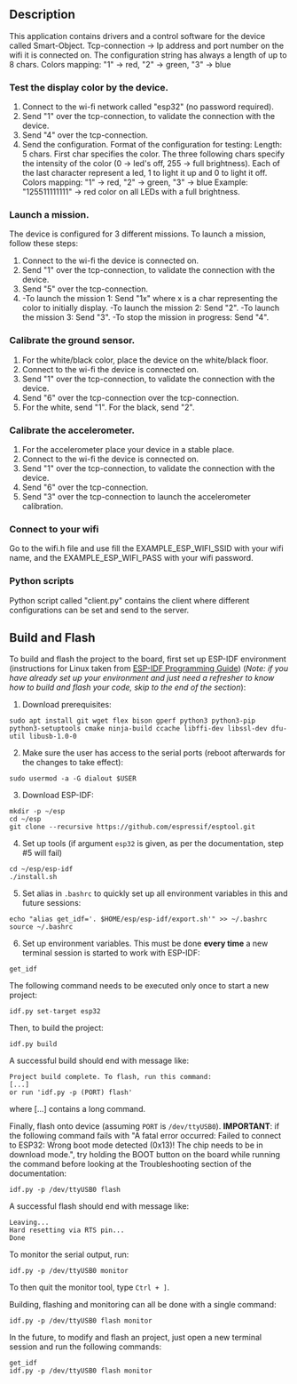## Description
This application contains drivers and a control software for the device called Smart-Object.
Tcp-connection -> Ip address and port number on the wifi it is connected on.
The configuration string has always a length of up to 8 chars.
Colors mapping: "1" -> red, "2" -> green, "3" -> blue


### Test the display color by the device.
1. Connect to the wi-fi network called "esp32" (no password required).
2. Send "1" over the tcp-connection, to validate the connection with the device.
3. Send "4" over the tcp-connection.
4. Send the configuration.
Format of the configuration for testing:
Length: 5 chars. First char specifies the color. 
The three following chars specify the intensity of the color (0 -> led's off, 255 -> full brightness).
Each of the last character represent a led, 1 to light it up and 0 to light it off.
Colors mapping: "1" -> red, "2" -> green, "3" -> blue
Example: "125511111111" -> red color on all LEDs with a full brightness.


### Launch a mission.
The device is configured for 3 different missions. 
To launch a mission, follow these steps:
1. Connect to the wi-fi the device is connected on.
2. Send "1" over the tcp-connection, to validate the connection with the device.
3. Send "5" over the tcp-connection.
4. -To launch the mission 1: Send "1x" where x is a char representing the color to initially display.
   -To launch the mission 2: Send "2".
   -To launch the mission 3: Send "3".
   -To stop the mission in progress: Send "4".


### Calibrate the ground sensor.
1. For the white/black color, place the device on the white/black floor.
2. Connect to the wi-fi the device is connected on.
3. Send "1" over the tcp-connection, to validate the connection with the device.
4. Send "6" over the tcp-connection over the tcp-connection.
5. For the white, send "1". For the black, send "2".


### Calibrate the accelerometer.
1. For the accelerometer place your device in a stable place.
2. Connect to the wi-fi the device is connected on.
3. Send "1" over the tcp-connection, to validate the connection with the device.
4. Send "6" over the tcp-connection.
5. Send "3" over the tcp-connection to launch the accelerometer calibration.

### Connect to your wifi
Go to the wifi.h file and use fill the EXAMPLE_ESP_WIFI_SSID  with your wifi name,
and the EXAMPLE_ESP_WIFI_PASS with your wifi password.

### Python scripts
Python script called "client.py" contains the client where different configurations can be set
and send to the server.


## Build and Flash

To build and flash the project to the board, first set up ESP-IDF environment (instructions for Linux taken from [ESP-IDF Programming Guide](https://docs.espressif.com/projects/esp-idf/en/latest/esp32/get-started/index.html)) (_Note: if you have already set up your environment and just need a refresher to know how to build and flash your code, skip to the end of the section_):
1. Download prerequisites:
```
sudo apt install git wget flex bison gperf python3 python3-pip python3-setuptools cmake ninja-build ccache libffi-dev libssl-dev dfu-util libusb-1.0-0
```

2. Make sure the user has access to the serial ports (reboot afterwards for the changes to take effect):
```
sudo usermod -a -G dialout $USER
```

3. Download ESP-IDF:
```
mkdir -p ~/esp
cd ~/esp
git clone --recursive https://github.com/espressif/esptool.git
```

4. Set up tools (if argument `esp32` is given, as per the documentation, step #5 will fail)
```
cd ~/esp/esp-idf
./install.sh
```

5. Set alias in `.bashrc` to quickly set up all environment variables in this and future sessions:
```
echo "alias get_idf='. $HOME/esp/esp-idf/export.sh'" >> ~/.bashrc
source ~/.bashrc
```

6. Set up environment variables. This must be done **every time** a new terminal session is started to work with ESP-IDF:
```
get_idf
```

The following command needs to be executed only once to start a new project:
```
idf.py set-target esp32
```

Then, to build the project:
```
idf.py build
```
A successful build should end with message like:
```
Project build complete. To flash, run this command:
[...]
or run 'idf.py -p (PORT) flash'
```
where [...] contains a long command.

Finally, flash onto device (assuming `PORT` is `/dev/ttyUSB0`). **IMPORTANT**: if the following command fails with "A fatal error occurred: Failed to connect to ESP32: Wrong boot mode detected (0x13)! The chip needs to be in download mode.", try holding the BOOT button on the board while running the command before looking at the Troubleshooting section of the documentation:
```
idf.py -p /dev/ttyUSB0 flash
```
A successful flash should end with message like:
```
Leaving...
Hard resetting via RTS pin...
Done
```

To monitor the serial output, run:
```
idf.py -p /dev/ttyUSB0 monitor
```
To then quit the monitor tool, type `Ctrl + ]`.

Building, flashing and monitoring can all be done with a single command:
```
idf.py -p /dev/ttyUSB0 flash monitor
```

In the future, to modify and flash an project, just open a new terminal session and run the following commands:
```
get_idf
idf.py -p /dev/ttyUSB0 flash monitor
```
